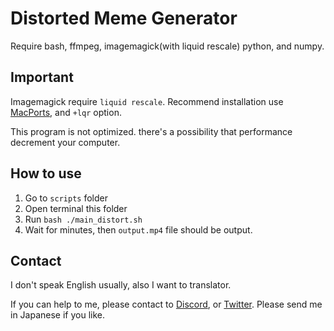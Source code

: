 # Distorted Meme Generator
 Require bash, ffmpeg, imagemagick(with liquid rescale) python, and numpy.



## Important

Imagemagick require `liquid rescale`.
Recommend installation use [MacPorts](https://www.macports.org/), and `+lqr` option.

This program is not optimized. there's a possibility that performance decrement your computer.



## How to use

1. Go to `scripts` folder
2. Open terminal this folder
3. Run `bash ./main_distort.sh`
4. Wait for minutes, then `output.mp4` file should be output.



## Contact

I don't speak English usually, also I want to translator.

If you can help to me, please contact to [Discord](https://discord.gg/v3zWGvx), or [Twitter](https://twitter.com/zhavtom). Please send me in Japanese if you like.

